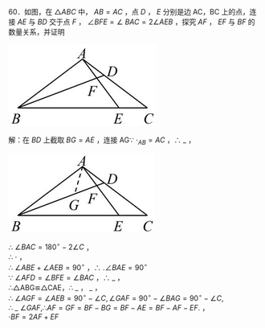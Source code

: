 60．如图，在 $\triangle A B C$ 中， $A B { = } A C$ ，点 $D$ ， $E$ 分别是边 AC，BC 上的点，连接 $A E$ 与 $B D$ 交于点 $F$ ， $\angle B F E = \angle$ $B A C { = } 2 \angle A E B$ ，探究 $A F$ ， $E F$ 与 $B F$ 的数量关系，并证明

![](<../../qs_image_DB/专题1-6_二倍角的解题策略：倍半角模型与绝配角（解析版）_/4000c24a106bc56949b2f972f594ea552d4962a13034dee2c9e5472ca7d1a96c.jpg>)

解：在 $B D$ 上截取 $B G { = } A E$ ，连接 AG∵ $\cdot _ { A B } { = } A C$ ，∴ $\_$ ，

![](<../../qs_image_DB/专题1-6_二倍角的解题策略：倍半角模型与绝配角（解析版）_/ece53c2b26ef1f71dd57f4fb07ca9b8632e83676bbe074d0d91dcc507e41d495.jpg>)

∴ $\angle B A C = 1 8 0 ^ { \circ } - 2 \angle C$ ，  
∴ $\cdot$ ，  
∴ $\angle A B E + \angle A E B = 9 0 ^ { \circ }$ ，∴ $. \angle B A E { = } 9 0 ^ { \circ }$   
∵ $\angle A F D = \angle B F E = \angle B A C$ ，∴ $\_$ ，  
∴△ABG≌△CAE，∴ $\_$ ， $\_$ ，  
∴ $\angle A G F = \angle A E B = 9 0 ^ { \circ } - \angle C , \angle G A F = 9 0 ^ { \circ } - \angle B A G = 9 0 ^ { \circ } - \angle C ,$   
∴ $\_$ $\angle G A F , \therefore A F = G F = B F - B G = B F - A E = B F - A F - E F .$ ，  
$\cdot { B F } { = } 2 A F { + } E F$
